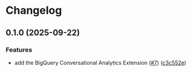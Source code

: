 # Changelog

## 0.1.0 (2025-09-22)


### Features

* add the BigQuery Conversational Analytics Extension ([#7](https://github.com/gemini-cli-extensions/bigquery-conversational-analytics/issues/7)) ([c3c552e](https://github.com/gemini-cli-extensions/bigquery-conversational-analytics/commit/c3c552e50ada6ba2dca2cbc538270a7668235a50))

